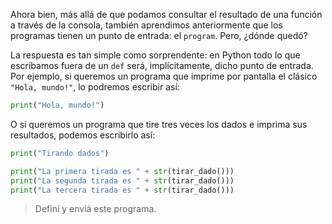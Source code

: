 Ahora bien, más allá de que podamos consultar el resultado de una función a través de la consola, también aprendimos anteriormente que los programas tienen un punto de entrada: el `program`. Pero, ¿dónde quedó?

La respuesta es tan simple como sorprendente: en Python todo lo que escribamos fuera de un `def` será, implícitamente, dicho punto de entrada. Por ejemplo, si queremos un programa que imprime por pantalla el clásico `"Hola, mundo!"`, lo podremos escribir así:

```python
print("Hola, mundo!")
```

O si queremos un programa que tire tres veces los dados e imprima sus resultados, podemos escribirlo así:

```python
print("Tirando dados")

print("La primera tirada es " + str(tirar_dado()))
print("La segunda tirada es " + str(tirar_dado()))
print("La tercera tirada es " + str(tirar_dado()))
```

> Definí y enviá este programa.


